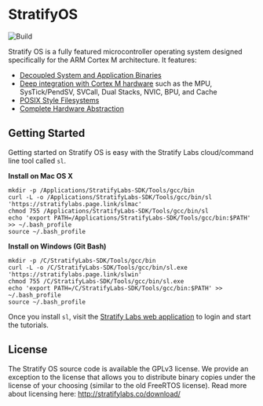 # StratifyOS

![Build](https://github.com/StratifyLabs/StratifyOS/workflows/Build/badge.svg)

Stratify OS is a fully featured microcontroller operating system designed specifically for the ARM Cortex M architecture. It features:

- [Decoupled System and Application Binaries](guides/Stratify-OS.md)
- [Deep integration with Cortex M hardware](guides/ARM-Cortex-M.md) such as the MPU, SysTick/PendSV, SVCall, Dual Stacks, NVIC, BPU, and Cache
- [POSIX Style Filesystems](guides/Filesystems.md)
- [Complete Hardware Abstraction](guides/Device-Drivers.md)

## Getting Started

Getting started on Stratify OS is easy with the Stratify Labs cloud/command line tool called `sl`.

**Install on Mac OS X**

```
mkdir -p /Applications/StratifyLabs-SDK/Tools/gcc/bin
curl -L -o /Applications/StratifyLabs-SDK/Tools/gcc/bin/sl 'https://stratifylabs.page.link/slmac'
chmod 755 /Applications/StratifyLabs-SDK/Tools/gcc/bin/sl
echo 'export PATH=/Applications/StratifyLabs-SDK/Tools/gcc/bin:$PATH' >> ~/.bash_profile
source ~/.bash_profile
```

**Install on Windows (Git Bash)**

```
mkdir -p /C/StratifyLabs-SDK/Tools/gcc/bin
curl -L -o /C/StratifyLabs-SDK/Tools/gcc/bin/sl.exe 'https://stratifylabs.page.link/slwin'
chmod 755 /C/StratifyLabs-SDK/Tools/gcc/bin/sl.exe
echo 'export PATH=/C/StratifyLabs-SDK/Tools/gcc/bin:$PATH' >> ~/.bash_profile
source ~/.bash_profile
```

Once you install `sl`, visit the [Stratify Labs web application](https://app.stratifylabs.co) to login and start the tutorials.

## License

The Stratify OS source code is available the GPLv3 license.  We provide an exception to the license that allows you to distribute binary copies under the license of your choosing (similar to the old FreeRTOS license).  Read more about licensing here: http://stratifylabs.co/download/


